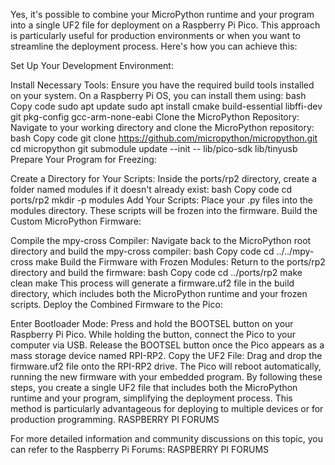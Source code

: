 Yes, it's possible to combine your MicroPython runtime and your program into a single UF2 file for deployment on a Raspberry Pi Pico. This approach is particularly useful for production environments or when you want to streamline the deployment process. Here's how you can achieve this:

Set Up Your Development Environment:

Install Necessary Tools:
Ensure you have the required build tools installed on your system. On a Raspberry Pi OS, you can install them using:
bash
Copy code
sudo apt update
sudo apt install cmake build-essential libffi-dev git pkg-config gcc-arm-none-eabi
Clone the MicroPython Repository:
Navigate to your working directory and clone the MicroPython repository:
bash
Copy code
git clone https://github.com/micropython/micropython.git
cd micropython
git submodule update --init -- lib/pico-sdk lib/tinyusb
Prepare Your Program for Freezing:

Create a Directory for Your Scripts:
Inside the ports/rp2 directory, create a folder named modules if it doesn't already exist:
bash
Copy code
cd ports/rp2
mkdir -p modules
Add Your Scripts:
Place your .py files into the modules directory. These scripts will be frozen into the firmware.
Build the Custom MicroPython Firmware:

Compile the mpy-cross Compiler:
Navigate back to the MicroPython root directory and build the mpy-cross compiler:
bash
Copy code
cd ../../mpy-cross
make
Build the Firmware with Frozen Modules:
Return to the ports/rp2 directory and build the firmware:
bash
Copy code
cd ../ports/rp2
make clean
make
This process will generate a firmware.uf2 file in the build directory, which includes both the MicroPython runtime and your frozen scripts.
Deploy the Combined Firmware to the Pico:

Enter Bootloader Mode:
Press and hold the BOOTSEL button on your Raspberry Pi Pico.
While holding the button, connect the Pico to your computer via USB.
Release the BOOTSEL button once the Pico appears as a mass storage device named RPI-RP2.
Copy the UF2 File:
Drag and drop the firmware.uf2 file onto the RPI-RP2 drive. The Pico will reboot automatically, running the new firmware with your embedded program.
By following these steps, you create a single UF2 file that includes both the MicroPython runtime and your program, simplifying the deployment process. This method is particularly advantageous for deploying to multiple devices or for production programming. 
RASPBERRY PI FORUMS

For more detailed information and community discussions on this topic, you can refer to the Raspberry Pi Forums: 
RASPBERRY PI FORUMS